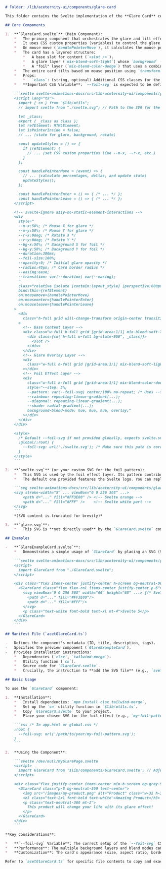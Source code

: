 ```markdown
# Folder: /lib/aceternity-ui/components/glare-card

This folder contains the Svelte implementation of the **Glare Card** component. This effect, inspired by designs like Linear's website, creates a card that has a dynamic, reflective "glare" or "foil" effect that responds to mouse movement, along with a subtle 3D tilt.

## Core Components

1.  **`GlareCard.svelte`** (Main Component):
    *   The primary component that orchestrates the glare and tilt effect.
    *   It uses CSS custom properties (variables) to control the glare position (`--m-x`, `--m-y`), background position (`--bg-x`, `--bg-y`), rotation (`--r-x`, `--r-y`), and other visual aspects like opacity and transition duration.
    *   On mouse move (`handlePointerMove`), it calculates the mouse position relative to the card and updates these CSS variables to create the interactive effect.
    *   The card has a layered structure:
        *   A base slot for content (`<slot />`).
        *   A glare layer (`mix-blend-soft-light`) whose `background` (a radial gradient) position is controlled by `--m-x` and `--m-y`.
        *   A "foil" layer (`mix-blend-color-dodge`) that uses a combination of background images/gradients (including an SVG referenced by `--foil-svg`) to create the colorful, reflective sheen. Its appearance is also tied to mouse position via `--bg-x` and `--bg-y`.
    *   The entire card tilts based on mouse position using `transform: rotateY(var(--r-x)) rotateX(var(--r-y))`.
    *   Props:
        *   `class`: (string, optional) Additional CSS classes for the content wrapper div inside the card.
    *   **Important CSS Variable**: `--foil-svg` is expected to be defined globally (or within the component's style scope if adjusted) and should point to an SVG file used for the foil pattern. The provided `GlareCard.svelte` defines a fallback in its `<style>` block: `:global(:root) { --foil-svg: url('./svelte.svg'); }`.

    ```svelte svelte-animations-docs/src/lib/aceternity-ui/components/glare-card/GlareCard.svelte
    <script lang="ts">
      import { cn } from "$lib/utils";
      // import svelte from "./svelte.svg"; // Path to the SVG for the foil effect

      let _class;
      export { _class as class };
      let refElement: HTMLElement;
      let isPointerInside = false;
      // ... (state for glare, background, rotate)

      const updateStyles = () => {
        if (refElement) {
          // ... (set CSS custom properties like --m-x, --r-x, etc.)
        }
      };

      const handlePointerMove = (event) => {
        // ... (calculate percentages, deltas, and update state)
        updateStyles();
      };

      const handlePointerEnter = () => { /* ... */ };
      const handlePointerLeave = () => { /* ... */ };
    </script>

    <!-- svelte-ignore a11y-no-static-element-interactions -->
    <div
      style="
      --m-x:50%; /* Mouse X for glare */
      --m-y:50%; /* Mouse Y for glare */
      --r-x:0deg; /* Rotate X */
      --r-y:0deg; /* Rotate Y */
      --bg-x:50%; /* Background X for foil */
      --bg-y:50%; /* Background Y for foil */
      --duration:300ms;
      --foil-size:100%;
      --opacity:0; /* Initial glare opacity */
      --radius:48px; /* Card border radius */
      --easing:ease;
      --transition: var(--duration) var(--easing);
      "
      class="relative isolate [contain:layout_style] [perspective:600px] w-[320px] [aspect-ratio:17/21] ..."
      bind:this={refElement}
      on:mousemove={handlePointerMove}
      on:mouseenter={handlePointerEnter}
      on:mouseleave={handlePointerLeave}
    >
      <div
        class="h-full grid will-change-transform origin-center transition-transform ... [transform:rotateY(var(--r-x))_rotateX(var(--r-y))] rounded-[var(--radius)] border ..."
      >
        <!-- Base Content Layer -->
        <div class="w-full h-full grid [grid-area:1/1] mix-blend-soft-light [clip-path:inset(0_0_0_0_round_var(--radius))]">
          <div class={cn("h-full w-full bg-slate-950", _class)}>
            <slot />
          </div>
        </div>
        <!-- Glare Overlay Layer -->
        <div
          class="w-full h-full grid [grid-area:1/1] mix-blend-soft-light [clip-path:inset(0_0_1px_0_round_var(--radius))] opacity-[var(--opacity)] ... [background:radial-gradient(farthest-corner_circle_at_var(--m-x)_var(--m-y),_rgba(255,255,255,0.8)_10%,_rgba(255,255,255,0.65)_20%,_rgba(255,255,255,0)_90%)]"
        ></div>
        <!-- Foil Effect Layer -->
        <div
          class="w-full h-full grid [grid-area:1/1] mix-blend-color-dodge opacity-[var(--opacity)] ... after:bg-[inherit] after:mix-blend-exclusion ..."
          style="--step: 5%;
          --pattern: var(--foil-svg) center/100% no-repeat; /* Uses --foil-svg */
          --rainbow: repeating-linear-gradient(...);
          --diagonal: repeating-linear-gradient(...);
          --shade: radial-gradient(...);
          background-blend-mode: hue, hue, hue, overlay;"
        ></div>
      </div>
    </div>

    <style>
      /* Default --foil-svg if not provided globally, expects svelte.svg in the same dir */
      :global(:root) {
        --foil-svg: url('./svelte.svg'); /* Make sure this path is correct or override globally */
      }
    </style>
    ```

2.  **`svelte.svg`** (or your custom SVG for the foil pattern):
    *   This SVG is used by the foil effect layer. Its pattern contributes to the reflective, colorful sheen.
    *   The default one provided features the Svelte logo. You can replace this with any SVG pattern.

    ```svg svelte-animations-docs/src/lib/aceternity-ui/components/glare-card/svelte.svg
    <svg stroke-width="5" ... viewBox="0 0 256 308" ...>
        <path d="..." fill="#FF3E00" /> <!-- Svelte orange -->
        <path d="..." fill="#FFF" />    <!-- Svelte white part -->
    </svg>
    ```
    *(SVG content is truncated for brevity)*

3.  **`glare.svg`**:
    *   This SVG is **not directly used** by the `GlareCard.svelte` component in the provided code. It might be a leftover asset or intended for a different variation. The glare effect in `GlareCard.svelte` is achieved using CSS radial gradients.

## Examples

-   **`GlareExampleCard.svelte`**:
    *   Demonstrates a simple usage of `GlareCard` by placing an SVG (Svelte logo) and some text inside it.

    ```svelte svelte-animations-docs/src/lib/aceternity-ui/components/glare-card/GlareExampleCard.svelte
    <script>
      import GlareCard from "./GlareCard.svelte";
    </script>

    <div class="flex items-center justify-center h-screen bg-neutral-900"> {/* Example wrapper */}
      <GlareCard class="flex flex-col items-center justify-center p-6">
        <svg viewBox="0 0 256 308" width="66" height="65" ...> {/* Svelte Logo SVG */}
          <path d="..." fill="#FF3E00"/>
          <path d="..." fill="#FFF"/>
        </svg>
        <p class="text-white font-bold text-xl mt-4">Svelte 5</p>
      </GlareCard>
    </div>
    ```

## Manifest File (`acetGlareCard.ts`)

-   Defines the component's metadata (ID, title, description, tags).
-   Specifies the preview component (`GlareExampleCard`).
-   Provides installation instructions:
    *   Dependencies (`clsx`, `tailwind-merge`).
    *   Utility function (`cn`).
    *   Source code for `GlareCard.svelte`.
    *   Crucially, the instruction to **add the SVG file** (e.g., `svelte.svg`) that will be used for the foil effect (referenced by the `--foil-svg` CSS variable).

## Basic Usage

To use the `GlareCard` component:

1.  **Installation**:
    *   Install dependencies: `npm install clsx tailwind-merge`.
    *   Set up the `cn` utility function in `$lib/utils.ts`.
    *   Copy `GlareCard.svelte` to your project.
    *   Place your chosen SVG for the foil effect (e.g., `my-foil-pattern.svg`) in a location accessible by CSS `url()`. Ensure the `--foil-svg` CSS variable points to it. You can set this globally in your `app.html` or main CSS file, or modify the `<style>` block in `GlareCard.svelte` if keeping it local.

    ```css /* In app.html or global.css */
    :root {
      --foil-svg: url('/path/to/your/my-foil-pattern.svg');
    }
    ```

2.  **Using the Component**:

    ```svelte /dev/null/MyGlarePage.svelte
    <script>
      import GlareCard from '$lib/components/GlareCard.svelte'; // Adjust path as needed
    </script>

    <div class="flex justify-center items-center min-h-screen bg-gray-900 p-10">
      <GlareCard class="p-8 bg-neutral-800 text-center">
        <img src="/images/my-product.png" alt="Product" class="w-32 h-32 mx-auto mb-4 rounded-lg" />
        <h3 class="text-2xl font-bold text-white">Amazing Product</h3>
        <p class="text-neutral-300 mt-2">
          This product will change your life with its glare effect!
        </p>
      </GlareCard>
    </div>
    ```

**Key Considerations**:

*   **`--foil-svg` Variable**: The correct setup of the `--foil-svg` CSS variable is critical for the foil effect to work. Make sure the path to your SVG is correct.
*   **Performance**: The multiple background layers and blend modes can be somewhat performance-intensive. Test on target devices.
*   **Customization**: The card's appearance (size, aspect ratio, border radius, initial background) can be customized by modifying the inline styles in the `div` with `class="relative isolate..."` or by passing classes to affect the slotted content area.

Refer to `acetGlareCard.ts` for specific file contents to copy and exact installation guidance.
```